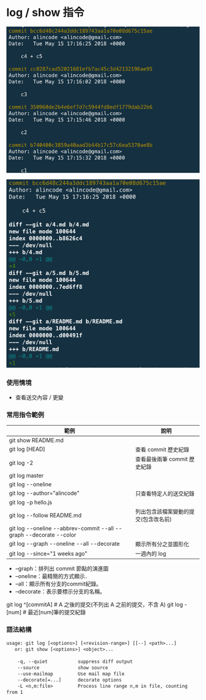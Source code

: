 # log / show 指令

![git log](assets/git_log.png)

![git show](assets/git_show.png)

### 使用情境

* 查看送交內容 / 更變

### 常用指令範例

| 範例                                                                 | 說明                  |
|--------------------------------------------------------------------|---------------------|
| git show README.md                                                 |                     |
| git log [HEAD]                                                     | 查看 commit 歷史紀錄      |
| git log -2                                                         | 查看最後兩筆 commit 歷史紀錄  |
| git log master                                                     |                     |
| git log --oneline                                                  |                     |
| git log --author="alincode"                                        | 只查看特定人的送交紀錄         |
| git log -p hello.js                                                |                     |
| git log --follow README.md                                         | 列出包含該檔案變動的提交(包含改名前) |
| git log --oneline --abbrev-commit --all --graph --decorate --color |                     |
| git log --graph --oneline --all --decorate                         | 顯示所有分之並圖形化          |
| git log --since="1 weeks ago"                                      | 一週內的 log            |

* –graph：排列出 commit 節點的演進圖
* –oneline：最精簡的方式顯示．
* –all：顯示所有分支的commit紀錄。
* –decorate：表示要標示分支的名稱。

git log \^[commitA] # A 之後的提交(不列出 A 之前的提交，不含 A)
git log -[num] # 最近[num]筆的提交紀錄

### 語法結構

```
usage: git log [<options>] [<revision-range>] [[--] <path>...]
   or: git show [<options>] <object>...

    -q, --quiet           suppress diff output
    --source              show source
    --use-mailmap         Use mail map file
    --decorate[=...]      decorate options
    -L <n,m:file>         Process line range n,m in file, counting from 1
```